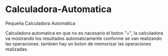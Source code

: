 # Calculadora-Automatica
Pequeña Calculadora Automática

Calculadora automatica en que no es nacesario el boton "=", la calculadora va mostrando los resultados automaticamente conforme se van realizando las operaciones.
tambien hay un boton de memorizar las operaciones realizadas.
